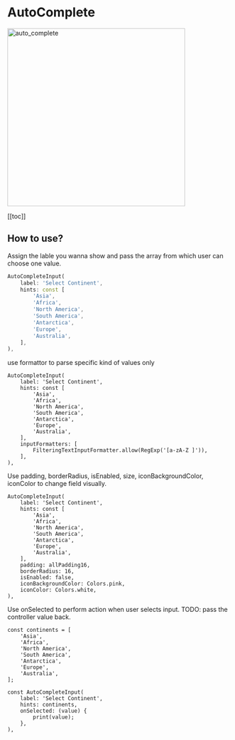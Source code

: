 # AutoComplete

<img height=400 :src="$withBase('/images/flutter/atom-widgets/auto-complete.gif')" alt="auto_complete">

[[toc]]

## How to use?

Assign the lable you wanna show and pass the array from which user can choose one value.

```dart
AutoCompleteInput(
    label: 'Select Continent',
    hints: const [
        'Asia',
        'Africa',
        'North America',
        'South America',
        'Antarctica',
        'Europe',
        'Australia',
    ],
),
```

use formattor to parse specific kind of values only

```dart{12-14}
AutoCompleteInput(
    label: 'Select Continent',
    hints: const [
        'Asia',
        'Africa',
        'North America',
        'South America',
        'Antarctica',
        'Europe',
        'Australia',
    ],
    inputFormatters: [
        FilteringTextInputFormatter.allow(RegExp('[a-zA-Z ]')),
    ],
),
```

Use padding, borderRadius, isEnabled, size, iconBackgroundColor, iconColor to change field visually.

```dart{12-16}
AutoCompleteInput(
    label: 'Select Continent',
    hints: const [
        'Asia',
        'Africa',
        'North America',
        'South America',
        'Antarctica',
        'Europe',
        'Australia',
    ],
    padding: allPadding16,
    borderRadius: 16,
    isEnabled: false,
    iconBackgroundColor: Colors.pink,
    iconColor: Colors.white,
),
```

Use onSelected to perform action when user selects input. TODO: pass the controller value back.

```dart{14-16}
const continents = [
    'Asia',
    'Africa',
    'North America',
    'South America',
    'Antarctica',
    'Europe',
    'Australia',
];

const AutoCompleteInput(
    label: 'Select Continent',
    hints: continents,
    onSelected: (value) {
        print(value);
    },
),
```
